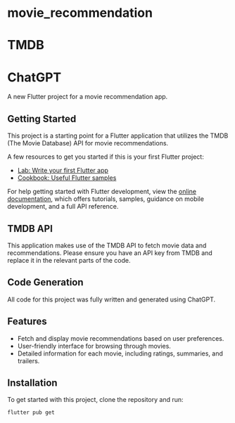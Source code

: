 # movie_recommendation
# TMDB
# ChatGPT

A new Flutter project for a movie recommendation app.

## Getting Started

This project is a starting point for a Flutter application that utilizes the TMDB (The Movie Database) API for movie recommendations.

A few resources to get you started if this is your first Flutter project:

- [Lab: Write your first Flutter app](https://docs.flutter.dev/get-started/codelab)
- [Cookbook: Useful Flutter samples](https://docs.flutter.dev/cookbook)

For help getting started with Flutter development, view the [online documentation](https://docs.flutter.dev/), which offers tutorials, samples, guidance on mobile development, and a full API reference.

## TMDB API

This application makes use of the TMDB API to fetch movie data and recommendations. Please ensure you have an API key from TMDB and replace it in the relevant parts of the code.

## Code Generation

All code for this project was fully written and generated using ChatGPT.

## Features

- Fetch and display movie recommendations based on user preferences.
- User-friendly interface for browsing through movies.
- Detailed information for each movie, including ratings, summaries, and trailers.

## Installation

To get started with this project, clone the repository and run:

```bash
flutter pub get
